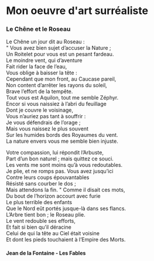 # Mon oeuvre d'art surréaliste

### Le Chêne et le Roseau

Le Chêne un jour dit au Roseau : <br>
" Vous avez bien sujet d’accuser la Nature ; <br>
Un Roitelet pour vous est un pesant fardeau. <br>
Le moindre vent, qui d’aventure <br>
Fait rider la face de l’eau, <br>
Vous oblige à baisser la tête : <br>
Cependant que mon front, au Caucase pareil, <br>
Non content d’arrêter les rayons du soleil, <br>
Brave l’effort de la tempête. <br>
Tout vous est Aquilon, tout me semble Zéphyr. <br>
Encor si vous naissiez à l’abri du feuillage <br>
Dont je couvre le voisinage, <br>
Vous n’auriez pas tant à souffrir : <br>
Je vous défendrais de l’orage ; <br>
Mais vous naissez le plus souvent <br>
Sur les humides bords des Royaumes du vent. <br>
La nature envers vous me semble bien injuste. <br>

Votre compassion, lui répondit l’Arbuste, <br>
Part d’un bon naturel ; mais quittez ce souci. <br>
Les vents me sont moins qu’à vous redoutables. <br>
Je plie, et ne romps pas. Vous avez jusqu’ici <br>
Contre leurs coups épouvantables <br>
Résisté sans courber le dos ; <br>
Mais attendons la fin. " Comme il disait ces mots, <br>
Du bout de l’horizon accourt avec furie <br>
Le plus terrible des enfants <br>
Que le Nord eût portés jusque-là dans ses flancs. <br>
L’Arbre tient bon ; le Roseau plie. <br>
Le vent redouble ses efforts, <br>
Et fait si bien qu’il déracine <br>
Celui de qui la tête au Ciel était voisine <br>
Et dont les pieds touchaient à l’Empire des Morts. <br>

#### Jean de la Fontaine - Les Fables
